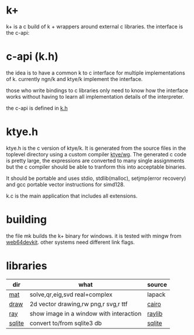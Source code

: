 # k+

k+ is a c build of k + wrappers around external c libraries.
the interface is the c-api:

# c-api (k.h)

the idea is to have a common k to c interface for multiple implementations of k.
currently ngn/k and ktye/k implement the interface.

those who write bindings to c libraries only need to know how the interface works without having to learn all implementation details of the interpreter.

the c-api is defined in [k.h](k.h)

# ktye.h

ktye.h is the c version of ktye/k.
It is generated from the source files in the toplevel directory using a custom compiler [ktye/wg](https://github.com/ktye/wg).
The generated c code is pretty large, the expressions are converted to many single assignments but the c compiler should be able to tranform this into acceptable binaries.

It should be portable and uses stdio, stdlib(malloc), setjmp(error recovery) and gcc portable vector instructions for simd128.

k.c is the main application that includes all extensions.

# building

the file mk builds the k+ binary for windows. it is tested with mingw from [web64devkit](https://nullprogram.com/blog/2020/09/25/).
other systems need different link flags.

# libraries

|dir|what|source|
|---|---|---|
|[mat](mat/mat.c)|solve,qr,eig,svd real+complex|lapack|
|[draw](draw/draw.c)|2d vector drawing,rw png,r svg,r ttf|[cairo](https://www.cairographics.org/)|
|[ray](ray/ray.c)|show image in a window with interaction|[raylib](https://www.raylib.com/)|
|[sqlite](sqlite/sqlite.c)|convert to/from sqlite3 db|[sqlite](https://www.sqlite.org)|

